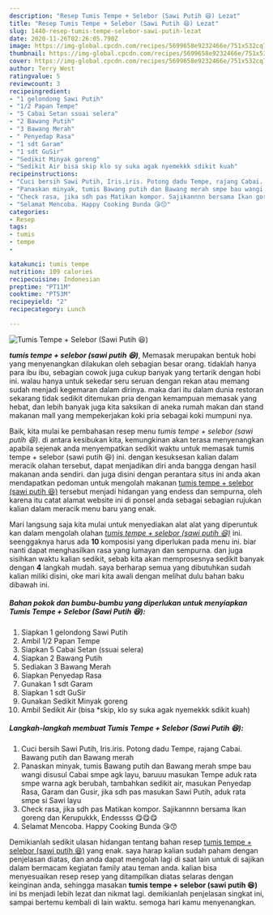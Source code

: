 ```yaml
---
description: "Resep Tumis Tempe + Selebor (Sawi Putih 😆) Lezat"
title: "Resep Tumis Tempe + Selebor (Sawi Putih 😆) Lezat"
slug: 1440-resep-tumis-tempe-selebor-sawi-putih-lezat
date: 2020-11-26T02:26:05.790Z
image: https://img-global.cpcdn.com/recipes/5699658e9232466e/751x532cq70/tumis-tempe-selebor-sawi-putih-😆-foto-resep-utama.jpg
thumbnail: https://img-global.cpcdn.com/recipes/5699658e9232466e/751x532cq70/tumis-tempe-selebor-sawi-putih-😆-foto-resep-utama.jpg
cover: https://img-global.cpcdn.com/recipes/5699658e9232466e/751x532cq70/tumis-tempe-selebor-sawi-putih-😆-foto-resep-utama.jpg
author: Terry West
ratingvalue: 5
reviewcount: 3
recipeingredient:
- "1 gelondong Sawi Putih"
- "1/2 Papan Tempe"
- "5 Cabai Setan ssuai selera"
- "2 Bawang Putih"
- "3 Bawang Merah"
- " Penyedap Rasa"
- "1 sdt Garam"
- "1 sdt GuSir"
- "Sedikit Minyak goreng"
- "Sedikit Air bisa skip klo sy suka agak nyemekkk sdikit kuah"
recipeinstructions:
- "Cuci bersih Sawi Putih, Iris.iris. Potong dadu Tempe, rajang Cabai. Bawang putih dan Bawang merah"
- "Panaskan minyak, tumis Bawang putih dan Bawang merah smpe bau wangi disusul Cabai smpe agk layu, baruuu masukan Tempe aduk rata smpe warna agk berubah, tambahkan sedikit air, masukan Penyedap Rasa, Garam dan Gusir, jika sdh pas masukan Sawi Putih, aduk rata smpe si Sawi layu"
- "Check rasa, jika sdh pas Matikan kompor. Sajikannnn bersama Ikan goreng dan Kerupukkk, Endessss 😋😋😋"
- "Selamat Mencoba. Happy Cooking Bunda 😘😙"
categories:
- Resep
tags:
- tumis
- tempe
- 

katakunci: tumis tempe  
nutrition: 109 calories
recipecuisine: Indonesian
preptime: "PT11M"
cooktime: "PT53M"
recipeyield: "2"
recipecategory: Lunch

---
```



![Tumis Tempe + Selebor (Sawi Putih 😆)](https://img-global.cpcdn.com/recipes/5699658e9232466e/751x532cq70/tumis-tempe-selebor-sawi-putih-😆-foto-resep-utama.jpg)

<b><i>tumis tempe + selebor (sawi putih 😆)</i></b>, Memasak merupakan bentuk hobi yang menyenangkan dilakukan oleh sebagian besar orang. tidaklah hanya para ibu ibu, sebagian cowok juga cukup banyak yang tertarik dengan hobi ini. walau hanya untuk sekedar seru seruan dengan rekan atau memang sudah menjadi kegemaran dalam dirinya. maka dari itu dalam dunia restoran sekarang tidak sedikit ditemukan pria dengan kemampuan memasak yang hebat, dan lebih banyak juga kita saksikan di aneka rumah makan dan stand makanan mall yang mempekerjakan koki pria sebagai koki mumpuni nya.

Baik, kita mulai ke pembahasan resep menu <i>tumis tempe + selebor (sawi putih 😆)</i>. di antara kesibukan kita, kemungkinan akan terasa menyenangkan apabila sejenak anda menyempatkan sedikit waktu untuk memasak tumis tempe + selebor (sawi putih 😆) ini. dengan kesuksesan kalian dalam meracik olahan tersebut, dapat menjadikan diri anda bangga dengan hasil makanan anda sendiri. dan juga disini dengan perantara situs ini anda akan mendapatkan pedoman untuk mengolah makanan <u>tumis tempe + selebor (sawi putih 😆)</u> tersebut menjadi hidangan yang endess dan sempurna, oleh karena itu catat alamat website ini di ponsel anda sebagai sebagian rujukan kalian dalam meracik menu baru yang enak.




Mari langsung saja kita mulai untuk menyediakan alat alat yang diperuntuk kan dalam mengolah olahan <u><i>tumis tempe + selebor (sawi putih 😆)</i></u> ini. seenggaknya harus ada <b>10</b> komposisi yang diperlukan pada menu ini. biar nanti dapat menghasilkan rasa yang lumayan dan sempurna. dan juga sisihkan waktu kalian sedikit, sebab kita akan memprosesnya sedikit banyak dengan <b>4</b> langkah mudah. saya berharap semua yang dibutuhkan sudah kalian miliki disini, oke mari kita awali dengan melihat dulu bahan baku dibawah ini.

<!--inarticleads1-->

##### Bahan pokok dan bumbu-bumbu yang diperlukan untuk menyiapkan Tumis Tempe + Selebor (Sawi Putih 😆):

1. Siapkan 1 gelondong Sawi Putih
1. Ambil 1/2 Papan Tempe
1. Siapkan 5 Cabai Setan (ssuai selera)
1. Siapkan 2 Bawang Putih
1. Sediakan 3 Bawang Merah
1. Siapkan  Penyedap Rasa
1. Gunakan 1 sdt Garam
1. Siapkan 1 sdt GuSir
1. Gunakan Sedikit Minyak goreng
1. Ambil Sedikit Air (bisa *skip, klo sy suka agak nyemekkk sdikit kuah)




<!--inarticleads2-->

##### Langkah-langkah membuat Tumis Tempe + Selebor (Sawi Putih 😆):

1. Cuci bersih Sawi Putih, Iris.iris. Potong dadu Tempe, rajang Cabai. Bawang putih dan Bawang merah
1. Panaskan minyak, tumis Bawang putih dan Bawang merah smpe bau wangi disusul Cabai smpe agk layu, baruuu masukan Tempe aduk rata smpe warna agk berubah, tambahkan sedikit air, masukan Penyedap Rasa, Garam dan Gusir, jika sdh pas masukan Sawi Putih, aduk rata smpe si Sawi layu
1. Check rasa, jika sdh pas Matikan kompor. Sajikannnn bersama Ikan goreng dan Kerupukkk, Endessss 😋😋😋
1. Selamat Mencoba. Happy Cooking Bunda 😘😙




Demikianlah sedikit ulasan hidangan tentang bahan resep <u>tumis tempe + selebor (sawi putih 😆)</u> yang enak. saya harap kalian sudah paham dengan penjelasan diatas, dan anda dapat mengolah lagi di saat lain untuk di sajikan dalam bermacam kegiatan family atau teman anda. kalian bisa menyesuaikan resep resep yang ditampilkan diatas selaras dengan keinginan anda, sehingga masakan <b>tumis tempe + selebor (sawi putih 😆)</b> ini bs menjadi lebih lezat dan nikmat lagi. demikianlah penjelasan singkat ini, sampai bertemu kembali di lain waktu. semoga hari kamu menyenangkan.
